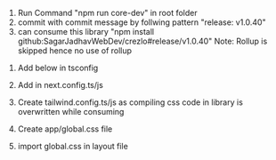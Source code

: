 <!-- // to install package always install in root (crezlo folder) npm i <package-name> --workspace=<workspacename> -->

<!-- BUILD AND COMMIT START -->

1. Run Command "npm run core-dev" in root folder
2. commit with commit message by follwing pattern "release: v1.0.40"
3. can consume this library "npm install github:SagarJadhavWebDev/crezlo#release/v1.0.40"
Note: Rollup is skipped hence no use of rollup
<!-- BUILD AND COMMIT END -->

<!-- STEPS WHILE CONSUMING START-->

1. Add below in tsconfig
<!-- {
  "compilerOptions": {
    "target": "ES2017",
    "lib": ["dom", "dom.iterable", "esnext"],
    "allowJs": true,
    "skipLibCheck": true,
    "strict": true,
    "forceConsistentCasingInFileNames": true,
    "noEmit": true,
    "esModuleInterop": true,
    "allowSyntheticDefaultImports": true,
    "module": "esnext",
    "moduleResolution": "node",
    "resolveJsonModule": true,
    "isolatedModules": true,
    "jsx": "preserve",
    "incremental": true,
    "baseUrl": ".",
    "noImplicitAny": false,
    "downlevelIteration": true,
    "plugins": [
      {
        "name": "next"
      }
    ],
    "paths": {
      "@/*": ["./*"],
      "@builder/*": ["./builder/*"],
      // "crezlo-core/*": ["./node_modules/crezlo-core/src/*"]
    }
  },
  "include": ["next-env.d.ts", "**/*.ts", "**/*.tsx", ".next/types/**/*.ts"],
  "exclude": ["node_modules"]
} -->

2. Add in next.config.ts/js
<!-- transpilePackages: ['crezlo-core'], -->

3. Create tailwind.config.ts/js as compiling css code in library is overwritten while consuming
<!-- export default {
  content: [
    "./app/**/*.{js,ts,jsx,tsx}",
    "./components/**/*.{js,ts,jsx,tsx}",
    "./node_modules/crezlo-core/**/*.{js,ts,jsx,tsx}",
  ],
} -->

4. Create app/global.css file
<!-- @config '../tailwind.config.ts';
@import "tailwindcss";
@import "crezlo-core/styles.css";  -->

5. import global.css in layout file

<!-- STEPS WHILE CONSUMING END-->


<!-- STEP useSWR START -->

<!-- IF YOU WANT TO USE useSWR hook wrap it with below code  in root layout-->
 <!-- <SWRConfig
              value={{
                revalidateIfStale: false,
                revalidateOnFocus: false,
                revalidateOnReconnect: false,
                fetcher: (url: string) => ApiInstance.CORE.get(url),
              }}
            > -->
<!-- STEP useSWR END -->
